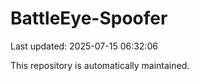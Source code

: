 # BattleEye-Spoofer

Last updated: 2025-07-15 06:32:06

This repository is automatically maintained.

